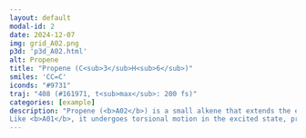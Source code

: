 ```yaml
---
layout: default
modal-id: 2
date: 2024-12-07
img: grid_A02.png
p3d: 'p3d_A02.html'
alt: Propene
title: "Propene (C<sub>3</sub>H<sub>6</sub>)"
smiles: 'CC=C'
iconds: "#9731"
traj: "408 (#161971, t<sub>max</sub>: 200 fs)"
categories: [example]
description: "Propene (<b>A02</b>) is a small alkene that extends the ethene (<b>A01</b>) system by introducing a methyl group, which influences both steric and electronic properties. 
Like <b>A01</b>, it undergoes torsional motion in the excited state, providing a slightly more complex test case for nonadiabatic dynamics."
---
```

